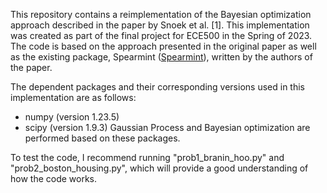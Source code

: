 This repository contains a reimplementation of the Bayesian optimization approach described in the paper by Snoek et al. [1]. This implementation was created as part of the final project for ECE500 in the Spring of 2023. The code is based on the approach presented in the original paper as well as the existing package, Spearmint ([Spearmint](https://github.com/JasperSnoek/spearmint)), written by the authors of the paper.

The dependent packages and their corresponding versions used in this implementation are as follows:
- numpy (version 1.23.5)
- scipy (version 1.9.3)
Gaussian Process and Bayesian optimization are performed based on these packages.

To test the code, I recommend running "prob1_branin_hoo.py" and "prob2_boston_housing.py", which will provide a good understanding of how the code works.
